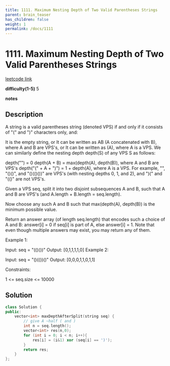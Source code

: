 ```yaml
---
title: 1111. Maximum Nesting Depth of Two Valid Parentheses Strings
parent: brain_teaser
has_children: false
weight: 1
permalink: /docs/1111
---
```

# 1111. Maximum Nesting Depth of Two Valid Parentheses Strings
[leetcode link](https://leetcode.com/problems/maximum-nesting-depth-of-two-valid-parentheses-strings/)

**difficulty(1-5)** 
5

**notes**

## Description
A string is a valid parentheses string (denoted VPS) if and only if it consists of "(" and ")" characters only, and:

It is the empty string, or
It can be written as AB (A concatenated with B), where A and B are VPS's, or
It can be written as (A), where A is a VPS.
We can similarly define the nesting depth depth(S) of any VPS S as follows:

depth("") = 0
depth(A + B) = max(depth(A), depth(B)), where A and B are VPS's
depth("(" + A + ")") = 1 + depth(A), where A is a VPS.
For example,  "", "()()", and "()(()())" are VPS's (with nesting depths 0, 1, and 2), and ")(" and "(()" are not VPS's.

 

Given a VPS seq, split it into two disjoint subsequences A and B, such that A and B are VPS's (and A.length + B.length = seq.length).

Now choose any such A and B such that max(depth(A), depth(B)) is the minimum possible value.

Return an answer array (of length seq.length) that encodes such a choice of A and B:  answer[i] = 0 if seq[i] is part of A, else answer[i] = 1.  Note that even though multiple answers may exist, you may return any of them.

 

Example 1:

Input: seq = "(()())"
Output: [0,1,1,1,1,0]
Example 2:

Input: seq = "()(())()"
Output: [0,0,0,1,1,0,1,1]
 

Constraints:

1 <= seq.size <= 10000

## Solution
```c++
class Solution {
public:
    vector<int> maxDepthAfterSplit(string seq) {
        // give A ~half ( and )
        int n = seq.length();
        vector<int> res(n,0);
        for (int i = 0; i < n; i++){
            res[i] = (i&1) xor (seq[i] == ')');
        }
        return res;
    }
};
```

<!-- 
Blue label
{: .label .label-blue }

Stable
{: .label .label-green }

New release
{: .label .label-purple }

Coming soon
{: .label .label-yellow }

Deprecated
{: .label .label-red } -->
